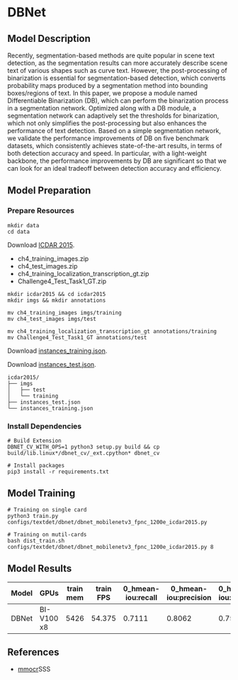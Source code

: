 # DBNet

## Model Description

Recently, segmentation-based methods are quite popular in scene text detection, as the segmentation results can more
accurately describe scene text of various shapes such as curve text. However, the post-processing of binarization is
essential for segmentation-based detection, which converts probability maps produced by a segmentation method into
bounding boxes/regions of text. In this paper, we propose a module named Differentiable Binarization (DB), which can
perform the binarization process in a segmentation network. Optimized along with a DB module, a segmentation network can
adaptively set the thresholds for binarization, which not only simplifies the post-processing but also enhances the
performance of text detection. Based on a simple segmentation network, we validate the performance improvements of DB on
five benchmark datasets, which consistently achieves state-of-the-art results, in terms of both detection accuracy and
speed. In particular, with a light-weight backbone, the performance improvements by DB are significant so that we can
look for an ideal tradeoff between detection accuracy and efficiency.

## Model Preparation

### Prepare Resources

```shell
mkdir data
cd data
```

Download [ICDAR 2015](https://rrc.cvc.uab.es/?ch=4&com=downloads).

- ch4_training_images.zip
- ch4_test_images.zip
- ch4_training_localization_transcription_gt.zip
- Challenge4_Test_Task1_GT.zip

```shell
mkdir icdar2015 && cd icdar2015
mkdir imgs && mkdir annotations

mv ch4_training_images imgs/training
mv ch4_test_images imgs/test

mv ch4_training_localization_transcription_gt annotations/training
mv Challenge4_Test_Task1_GT annotations/test
```

Download [instances_training.json](https://download.openmmlab.com/mmocr/data/icdar2015/instances_training.json).

Download [instances_test.json](https://download.openmmlab.com/mmocr/data/icdar2015/instances_test.json).

```shell
icdar2015/
├── imgs
│   ├── test
│   └── training
├── instances_test.json
└── instances_training.json
```

### Install Dependencies

```shell
# Build Extension
DBNET_CV_WITH_OPS=1 python3 setup.py build && cp build/lib.linux*/dbnet_cv/_ext.cpython* dbnet_cv

# Install packages
pip3 install -r requirements.txt
```

## Model Training

```shell
# Training on single card
python3 train.py configs/textdet/dbnet/dbnet_mobilenetv3_fpnc_1200e_icdar2015.py

# Training on mutil-cards
bash dist_train.sh configs/textdet/dbnet/dbnet_mobilenetv3_fpnc_1200e_icdar2015.py 8
```

## Model Results

| Model | GPUs       | train mem | train FPS | 0_hmean-iou:recall | 0_hmean-iou:precision | 0_hmean-iou:hmean |
|-------|------------|-----------|-----------|--------------------|-----------------------|-------------------|
| DBNet | BI-V100 x8 | 5426      | 54.375    | 0.7111             | 0.8062                | 0.7557            |

## References

- [mmocr](https://github.com/open-mmlab/mmocr)SSS
